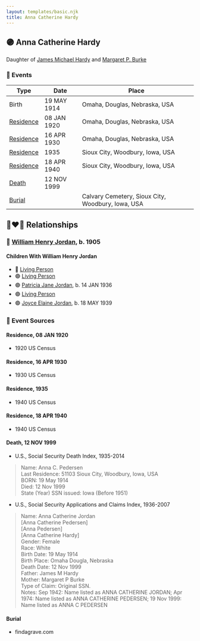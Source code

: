 ```yaml
---
layout: templates/basic.njk
title: Anna Catherine Hardy
---
```

## 🟣 Anna Catherine Hardy

Daughter of [James Michael Hardy](/people/1/11204316) and [Margaret P. Burke](/people/2/29782872)

### 📆 Events

Type | Date | Place
------ | ------ | ------
Birth | 19 MAY 1914 | Omaha, Douglas, Nebraska, USA
[Residence](#event-585b9c30-f478-4bff-bb29-8b78f4af0cab) | 08 JAN 1920 | Omaha, Douglas, Nebraska, USA
[Residence](#event-2b745f24-e3b7-4417-9ddc-03be2a57b05d) | 16 APR 1930 | Omaha, Douglas, Nebraska, USA
[Residence](#event-c4eab38b-d5b1-4a4b-910a-ffcf95e67300) | 1935 | Sioux City, Woodbury, Iowa, USA
[Residence](#event-e3b7e5e5-b974-42ff-b92f-ffa458929578) | 18 APR 1940 | Sioux City, Woodbury, Iowa, USA
[Death](#event-8c402881-4d16-4b2f-87a9-6c424ddca8bc) | 12 NOV 1999 |
[Burial](#event-1357a546-bd66-4aee-ac72-1397ae7f8e58) |  | Calvary Cemetery, Sioux City, Woodbury, Iowa, USA

## 👩‍❤️‍👨 Relationships

### 🔵 [William Henry Jordan](/people/3/32091032), b. 1905

#### Children With William Henry Jordan
* 🔵 [Living Person](/people/7/71455712)
* 🟣 [Living Person](/people/8/81156064)
* 🟣 [Patricia Jane Jordan](/people/8/8578400), b. 14 JAN 1936
* 🟣 [Living Person](/people/1/16458922)
* 🟣 [Joyce Elaine Jordan](/people/8/86240475), b. 18 MAY 1939
### 📰 Event Sources

#### <a id="event-585b9c30-f478-4bff-bb29-8b78f4af0cab"></a> Residence, 08 JAN 1920
* 1920 US Census

#### <a id="event-2b745f24-e3b7-4417-9ddc-03be2a57b05d"></a> Residence, 16 APR 1930
* 1930 US Census

#### <a id="event-c4eab38b-d5b1-4a4b-910a-ffcf95e67300"></a> Residence, 1935
* 1940 US Census

#### <a id="event-e3b7e5e5-b974-42ff-b92f-ffa458929578"></a> Residence, 18 APR 1940
* 1940 US Census

#### <a id="event-8c402881-4d16-4b2f-87a9-6c424ddca8bc"></a> Death, 12 NOV 1999
* U.S., Social Security Death Index, 1935-2014
>   
  > Name: Anna C. Pedersen  
  > Last Residence: 51103 Sioux City, Woodbury, Iowa, USA  
  > BORN: 19 May 1914  
  > Died: 12 Nov 1999  
  > State (Year) SSN issued: Iowa (Before 1951)
* U.S., Social Security Applications and Claims Index, 1936-2007
>   
  > Name: Anna Catherine Jordan  
  > [Anna Catherine Pedersen]  
  > [Anna Pedersen]  
  > [Anna Catherine Hardy]  
  > Gender: Female  
  > Race: White  
  > Birth Date: 19 May 1914  
  > Birth Place: Omaha Dougla, Nebraska  
  > Death Date: 12 Nov 1999  
  > Father: James M Hardy  
  > Mother: Margaret P Burke  
  > Type of Claim: Original SSN.  
  > Notes: Sep 1942:  Name listed as ANNA CATHERINE JORDAN; Apr 1974:  Name listed as ANNA CATHERINE PEDERSEN; 19 Nov 1999:  Name listed as ANNA C PEDERSEN

#### <a id="event-1357a546-bd66-4aee-ac72-1397ae7f8e58"></a> Burial
* findagrave.com
